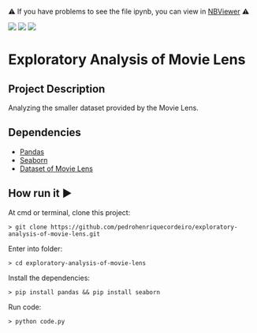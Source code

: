 :warning: If you have problems to see the file ipynb, 
you can view in [NBViewer](https://nbviewer.jupyter.org/github/pedrohenriquecordeiro/exploratory-analysis-of-movie-lens/blob/master/notebook.ipynb) :warning:

<img src="http://img.shields.io/static/v1?label=License&message=MIT&color=green&style=for-the-badge"/>
<img src="https://img.shields.io/static/v1?label=Python&logoColor=white&message=Pandas&color=yellow&style=for-the-badge&logo=Python"/>
<img src="http://img.shields.io/static/v1?label=STATUS&message=IN%20PROGRESS&color=RED&style=for-the-badge"/>

# Exploratory Analysis of Movie Lens

## Project Description
<p align="justify"> 
    Analyzing the smaller dataset provided by the Movie Lens.
</p>

## Dependencies
- [Pandas](https://pandas.pydata.org/)
- [Seaborn](https://seaborn.pydata.org/)
- [Dataset of Movie Lens](https://movielens.org/)


## How run it :arrow_forward:
At cmd or terminal, clone this project:
```
> git clone https://github.com/pedrohenriquecordeiro/exploratory-analysis-of-movie-lens.git
```
Enter into folder:
```
> cd exploratory-analysis-of-movie-lens
```
Install the dependencies:
```
> pip install pandas && pip install seaborn
```
Run code:
```
> python code.py
```

